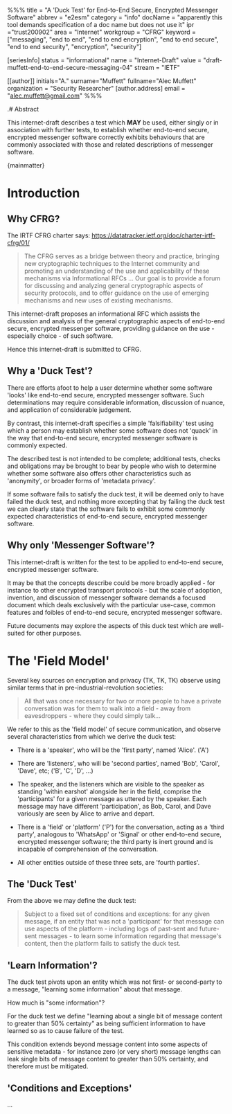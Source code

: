 %%%
title = "A 'Duck Test' for End-to-End Secure, Encrypted Messenger Software"
abbrev = "e2esm"
category = "info"
docName = "apparently this tool demands specification of a doc name but does not use it"
ipr ="trust200902"
area = "Internet"
workgroup = "CFRG"
keyword = ["messaging", "end to end", "end to end encryption", "end to end secure", "end to end security", "encryption", "security"]

[seriesInfo]
status = "informational"
name = "Internet-Draft"
value = "draft-muffett-end-to-end-secure-messaging-04"
stream = "IETF"

[[author]]
initials="A."
surname="Muffett"
fullname="Alec Muffett"
organization = "Security Researcher"
  [author.address]
  email = "alec.muffett@gmail.com"
%%%

.# Abstract

This internet-draft
describes a test
which **MAY** be used,
either singly
or in association
with further tests,
to establish whether
end-to-end secure,
encrypted messenger software
correctly exhibits behaviours
that are commonly
associated with those
and related descriptions
of messenger software.

{mainmatter}

# Introduction

## Why CFRG?

The IRTF CFRG charter says:
https://datatracker.ietf.org/doc/charter-irtf-cfrg/01/

> The CFRG serves as a bridge between theory and practice, bringing
> new cryptographic techniques to the Internet community and promoting
> an understanding of the use and applicability of these mechanisms
> via Informational RFCs ... Our goal is to provide a forum for
> discussing and analyzing general cryptographic aspects of security
> protocols, and to offer guidance on the use of emerging mechanisms
> and new uses of existing mechanisms.

This internet-draft proposes an informational RFC which assists the
discussion and analysis of the general cryptographic aspects of
end-to-end secure, encrypted messenger software, providing
guidance on the use - especially choice - of such software.

Hence this internet-draft is submitted to CFRG.

## Why a 'Duck Test'?

There are efforts afoot to help a user determine whether some software
'looks' like end-to-end secure, encrypted messenger software.  Such
determinations may require considerable information, discussion of
nuance, and application of considerable judgement.

By contrast, this internet-draft specifies a simple 'falsifiability'
test using which a person may establish whether some software does not
'quack' in the way that end-to-end secure, encrypted messenger
software is commonly expected.

The described test is not intended to be complete; additional tests,
checks and obligations may be brought to bear by people who wish to
determine whether some software also offers other characteristics such
as 'anonymity', or broader forms of 'metadata privacy'.

If some software fails to satisfy the duck test, it will be deemed
only to have failed the duck test, and nothing more excepting that by
failing the duck test we can clearly state that the software fails to
exhibit some commonly expected characteristics of end-to-end secure,
encrypted messenger software.

## Why only 'Messenger Software'?

This internet-draft is written for the test to be applied to
end-to-end secure, encrypted messenger software.

It may be that the concepts describe could be more broadly applied -
for instance to other encrypted transport protocols - but the scale of
adoption, invention, and discussion of messenger software demands a
focused document which deals exclusively with the particular use-case,
common features and foibles of end-to-end secure, encrypted messenger
software.

Future documents may explore the aspects of this duck test which are
well-suited for other purposes.

# The 'Field Model'

Several key sources on encryption and privacy (TK, TK, TK) observe
using similar terms that in pre-industrial-revolution societies:

> All that was once necessary for two or more people to have a private
> conversation was for them to walk into a field - away from
> eavesdroppers - where they could simply talk...

We refer to this as the 'field model' of secure communication, and
observe several characteristics from which we derive the duck test:

* There is a 'speaker', who will be the 'first party', named
  'Alice'. ('A')

* There are 'listeners', who will be 'second parties', named 'Bob',
  'Carol', 'Dave', etc; ('B', 'C', 'D', ...)

* The speaker, and the listeners which are visible to the speaker as
  standing 'within earshot' alongside her in the field, comprise the
  'participants' for a given message as uttered by the speaker.  Each
  message may have different 'participation', as Bob, Carol, and Dave
  variously are seen by Alice to arrive and depart.

* There is a 'field' or 'platform' ('P') for the conversation, acting
  as a 'third party', analogous to 'WhatsApp' or 'Signal' or other
  end-to-end secure, encrypted messenger software; the third party is
  inert ground and is incapable of comprehension of the conversation.

* All other entities outside of these three sets, are 'fourth parties'.

## The 'Duck Test'

From the above we may define the duck test:

> Subject to a fixed set of conditions and exceptions: for any given
> message, if an entity that was not a 'participant' for that message
> can use aspects of the platform - including logs of past-sent and
> future-sent messages - to learn some information regarding that
> message's content, then the platform fails to satisfy the duck test.

## 'Learn Information'?

The duck test pivots upon an entity which was not first- or
second-party to a message, "learning some information" about that
message.

How much is "some information"?

For the duck test we define "learning about a single bit of message
content to greater than 50% certainty" as being sufficient information
to have learned so as to cause failure of the test.

This condition extends beyond message content into some aspects of
sensitive metadata - for instance zero (or very short) message lengths
can leak single bits of message content to greater than 50% certainty,
and therefore must be mitigated.

## 'Conditions and Exceptions'

...
